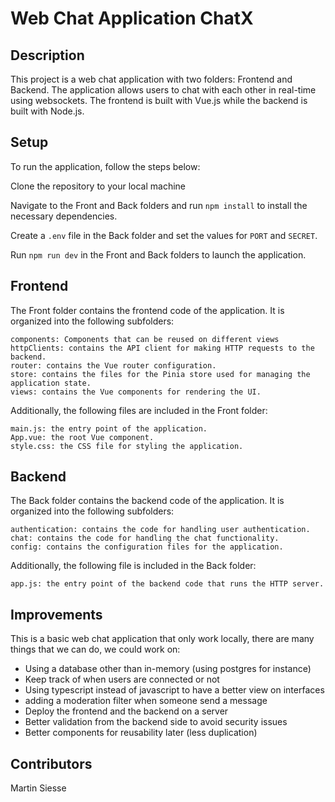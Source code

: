 # Web Chat Application ChatX

## Description

This project is a web chat application with two folders: Frontend and Backend. The application allows users to chat with each other in real-time using websockets. The frontend is built with Vue.js while the backend is built with Node.js.

## Setup
To run the application, follow the steps below:

Clone the repository to your local machine

Navigate to the Front and Back folders and run `npm install` to install the necessary dependencies.

Create a `.env` file in the Back folder and set the values for `PORT` and `SECRET`.

Run `npm run dev` in the Front and Back folders to launch the application.

## Frontend
The Front folder contains the frontend code of the application. It is organized into the following subfolders:

```
components: Components that can be reused on different views
httpClients: contains the API client for making HTTP requests to the backend.
router: contains the Vue router configuration.
store: contains the files for the Pinia store used for managing the application state.
views: contains the Vue components for rendering the UI.
```

Additionally, the following files are included in the Front folder:

```
main.js: the entry point of the application.
App.vue: the root Vue component.
style.css: the CSS file for styling the application.
```

## Backend
The Back folder contains the backend code of the application. It is organized into the following subfolders:

```
authentication: contains the code for handling user authentication.
chat: contains the code for handling the chat functionality.
config: contains the configuration files for the application.
```

Additionally, the following file is included in the Back folder:

```
app.js: the entry point of the backend code that runs the HTTP server.
```

## Improvements

This is a basic web chat application that only work locally, there are many things that we can do, we could work on:
- Using a database other than in-memory (using postgres for instance)
- Keep track of when users are connected or not
- Using typescript instead of javascript to have a better view on interfaces
- adding a moderation filter when someone send a message
- Deploy the frontend and the backend on a server
- Better validation from the backend side to avoid security issues
- Better components for reusability later (less duplication)

## Contributors

Martin Siesse